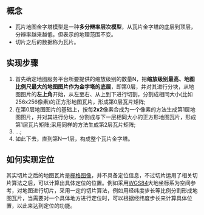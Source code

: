 ## 概念
- 瓦片地图金字塔模型是一种**多分辨率层次模型**，从瓦片金字塔的底层到顶层，分辨率越来越低，但表示的地理范围不变。
- 切片之后的数据称为瓦片。
## 实现步骤

1. 首先确定地图服务平台所要提供的缩放级别的数量N，把**缩放级别最高、地图比例尺最大的地图图片作为金字塔的底层**，即第0层，并对其进行分块，从地图图片的**左上角**开始，从左至右、从上到下进行切割，分割成相同大小(比如256x256像素)的正方形地图瓦片，形成第0层瓦片矩阵;
1. 在第0层地图图片的基础上，按每**2x2**像素合成为一个像素的方法生成第1层地图图片，并对其进行分块，分割成与下一层相同大小的正方形地图瓦片，形成第1层瓦片矩阵;采用同样的方法生成第2层瓦片矩阵;
1. …;
1. 如此下去，直到第N一1层，构成整个瓦片金字塔。

## 如何实现定位
其实切片之后的地图瓦片是[栅格图像](https://baike.baidu.com/item/%E6%A0%85%E6%A0%BC%E5%9B%BE%E5%83%8F)，并不具备定位信息，不过切片运用了相关切片算法之后，可以计算出具体定位的位置。例如采用[WGS84](https://baike.baidu.com/item/WGS84)大地坐标系为空间参考，对地图进行切片，采用一定的切片算法，例如用经纬度步长等比例分割形成地图瓦片，当需要对一个具体地方进行定位时，可以根据经纬度步长来计算具体位置，以此来达到定位的功能。
